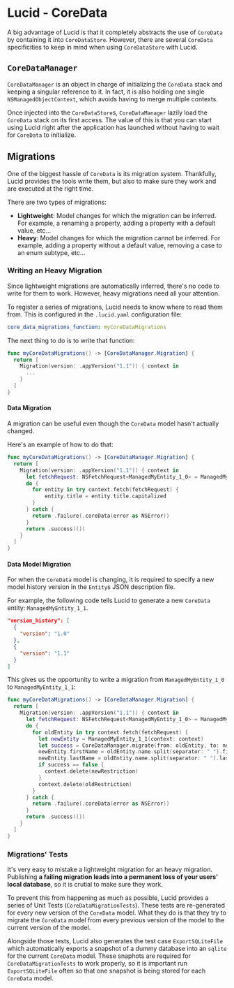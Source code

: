 # Lucid - CoreData

A big advantage of Lucid is that it completely abstracts the use of `CoreData` by containing it into `CoreDataStore`. However, there are several `CoreData` specificities to keep in mind when using `CoreDataStore` with Lucid.

## `CoreDataManager`

`CoreDataManager` is an object in charge of initializing the `CoreData` stack and keeping a singular reference to it. In fact, it is also holding one single `NSManagedObjectContext`, which avoids having to merge multiple contexts.

Once injected into the `CoreDataStore`s, `CoreDataManager` lazily load the `CoreData` stack on its first access. The value of this is that you can start using Lucid right after the application has launched without having to wait for `CoreData` to initialize.

## Migrations

One of the biggest hassle of `CoreData` is its migration system. Thankfully, Lucid provides the tools write them, but also to make sure they work and are executed at the right time.

There are two types of migrations:

- **Lightweight**: Model changes for which the migration can be inferred. For example, a renaming a property, adding a property with a default value, etc...
- **Heavy**: Model changes for which the migration cannot be inferred. For example, adding a property without a default value, removing a case to an enum subtype, etc...

### Writing an Heavy Migration

Since lightweight migrations are automatically inferred, there's no code to write for them to work. However, heavy migrations need all your attention.

To register a series of migrations, Lucid needs to know where to read them from. This is configured in the `.lucid.yaml` configuration file:

```yaml
core_data_migrations_function: myCoreDataMigrations
```

The next thing to do is to write that function:

```swift  
func myCoreDataMigrations() -> [CoreDataManager.Migration] {
  return [
    Migration(version: .appVersion("1.1")) { context in
      ...
    }
  ]
}
```

#### Data Migration

A migration can be useful even though the `CoreData` model hasn't actually changed. 

Here's an example of how to do that:

```swift
func myCoreDataMigrations() -> [CoreDataManager.Migration] {
  return [
    Migration(version: .appVersion("1.1")) { context in
      let fetchRequest: NSFetchRequest<ManagedMyEntity_1_0> = ManagedMyEntity_1_0.fetchRequest()
      do {
        for entity in try context.fetch(fetchRequest) {
        	entity.title = entity.title.capitalized
        }
      } catch {
        return .failure(.coreData(error as NSError))
      }
      return .success(())
    }
  ]
}
```

#### Data Model Migration

For when the `CoreData` model is changing, it is required to specify a new model history version in the `Entity`s JSON description file.

For example, the following code tells Lucid to generate a new `CoreData` entity: `ManagedMyEntity_1_1`.

```json
"version_history": [
  {
    "version": "1.0"
  },
  {
    "version": "1.1"
  }
]
```

This gives us the opportunity to write a migration from `ManagedMyEntity_1_0` to `ManagedMyEntity_1_1`:

```swift
func myCoreDataMigrations() -> [CoreDataManager.Migration] {
  return [
    Migration(version: .appVersion("1.1")) { context in
      let fetchRequest: NSFetchRequest<ManagedMyEntity_1_0> = ManagedMyEntity_1_0.fetchRequest()
      do {
        for oldEntity in try context.fetch(fetchRequest) {
          let newEntity = ManagedMyEntity_1_1(context: context)
          let success = CoreDataManager.migrate(from: oldEntity, to: newEntity) { ($0, $1) }
          newEntity.firstName = oldEntity.name.split(separator: " ").first
          newEntity.lastName = oldEntity.name.split(separator: " ").last
          if success == false {
            context.delete(newRestriction)
          }
          context.delete(oldRestriction)
        }
      } catch {
        return .failure(.coreData(error as NSError))
      }
      return .success(())
    }
  ]
}
```

### Migrations' Tests

It's very easy to mistake a lightweight migration for an heavy migration. Publishing **a failing migration leads into a permanent loss of your users' local database**, so it is crutial to make sure they work.

To prevent this from happening as much as possible, Lucid provides a series of Unit Tests (`CoreDataMigrationTests`). These tests are re-generated for every new version of the `CoreData` model. What they do is that they try to migrate the `CoreData` model from every previous version of the model to the current version of the model.

Alongside those tests, Lucid also generates the test case `ExportSQLiteFile` which automatically exports a snapshot of a dummy database into an `sqlite` for the current `CoreData` model. These snaphots are required for `CoreDataMigrationTests` to work properly, so it is important run `ExportSQLiteFile` often so that one snapshot is being stored for each `CoreData` model. 
